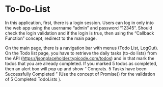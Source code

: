 # To-Do-List
In this application, first, there is a login session. Users can log in only into the web app using the username “admin” and password “12345”. Should check the login validation and if the login is true, then using the “Callback Function” concept, redirect to the main page. 

On the main page, there is a navigation bar with menus (Todo List, LogOut). On the Todo list page, you have to retrieve the daily tasks (to-do lists) from the API (https://jsonplaceholder.typicode.com/todos) and in that mark the todos that you are already completed. If you marked 5 todos as completed, then an alert box will pop up and show “ Congrats. 5 Tasks have been Successfully Completed ” (Use the concept of Promise() for the validation of 5 Completed TodoLists ). 

